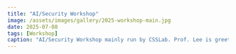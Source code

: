 ```yaml
---
title: "AI/Security Workshop"
image: /assets/images/gallery/2025-workshop-main.jpg
date: 2025-07-08
tags: [Workshop]
caption: "AI/Security Workshop mainly run by CSSLab. Prof. Lee is greeting audience."
---
```

